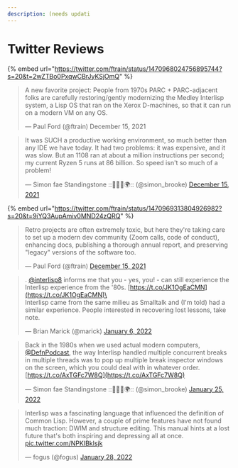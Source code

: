 ```yaml
---
description: (needs updati
---
```


# Twitter Reviews

{% embed url="https://twitter.com/ftrain/status/1470968024756895744?s=20&t=2wZTBo0PxqwCBrJyKSjOmQ" %}

> A new favorite project: People from 1970s PARC + PARC-adjacent folks are carefully restoring/gently modernizing the Medley Interlisp system, a Lisp OS that ran on the Xerox D-machines, so that it can run on a modern VM on any OS.&#x20;
>
> — Paul Ford (@ftrain) December 15, 2021



> It was SUCH a productive working environment, so much better than any IDE we have today. It had two problems: it was expensive, and it was slow. But an 1108 ran at about a million instructions per second; my current Ryzen 5 runs at 86 billion. So speed isn't so much of a problem!
>
> — Simon fae Standingstone ::🏴󠁧󠁢󠁳󠁣󠁴󠁿🇪🇺🌍:: (@simon\_brooke) [December 15, 2021](https://twitter.com/simon\_brooke/status/1471238434719154189?ref\_src=twsrc%5Etfw)

{% embed url="https://twitter.com/ftrain/status/1470969313804926982?s=20&t=9iYQ3AupAmiv0MND24zQRQ" %}

> Retro projects are often extremely toxic, but here they're taking care to set up a modern dev community (Zoom calls, code of conduct), enhancing docs, publishing a thorough annual report, and preserving "legacy" versions of the software too.&#x20;
>
> — Paul Ford (@ftrain) [December 15, 2021](https://twitter.com/ftrain/status/1470969313804926982?ref\_src=twsrc%5Etfw)

> . [@interlisp8](https://twitter.com/Interlisp8?ref\_src=twsrc%5Etfw) informs me that you - yes, you! - can still experience the Interlisp experience from the '80s. [https://t.co/JK1OgEaCMN](https://t.co/JK1OgEaCMN)\
> \
> Interlisp came from the same milieu as Smalltalk and (I'm told) had a similar experience. People interested in recovering lost lessons, take note.
>
> — Brian Marick (@marick) [January 6, 2022](https://twitter.com/marick/status/1478880547434909698?ref\_src=twsrc%5Etfw)

> Back in the 1980s when we used actual modern computers, [@DefnPodcast](https://twitter.com/DefnPodcast?ref\_src=twsrc%5Etfw), the way Interlisp handled multiple concurrent breaks in multiple threads was to pop up multiple break inspector windows on the screen, which you could deal with in whatever order.[https://t.co/AxTGFc7W8Q](https://t.co/AxTGFc7W8Q)
>
> — Simon fae Standingstone ::🏴󠁧󠁢󠁳󠁣󠁴󠁿🇪🇺🌍:: (@simon\_brooke) [January 25, 2022](https://twitter.com/simon\_brooke/status/1485987084036890625?ref\_src=twsrc%5Etfw)

> Interlisp was a fascinating language that influenced the definition of Common Lisp. However, a couple of prime features have not found much traction: DWIM and structure editing. This manual hints at a lost future that's both inspiring and depressing all at once. [pic.twitter.com/NPKIBklsjk](https://t.co/NPKIBklsjk)
>
> — fogus (@fogus) [January 28, 2022](https://twitter.com/fogus/status/1487167719493488641?ref\_src=twsrc%5Etfw)
